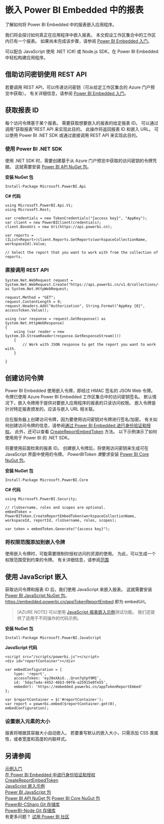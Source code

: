 <properties
    pageTitle="嵌入 Azure Power BI Embedded 中的报表 | Microsoft 文档"
    description="了解如何将 Power BI Embedded 中的报表嵌入应用程序。"
    services="power-bi-embedded"
    documentationcenter=""
    author="guyinacube"
    manager="erikre"
    editor=""
    tags=""
    translationtype="Human Translation" />
<tags
    ms.assetid=""
    ms.service="power-bi-embedded"
    ms.devlang="NA"
    ms.topic="article"
    ms.tgt_pltfrm="NA"
    ms.workload="powerbi"
    ms.date="03/11/2017"
    wacn.date="04/28/2017"
    ms.author="asaxton"
    ms.sourcegitcommit="a114d832e9c5320e9a109c9020fcaa2f2fdd43a9"
    ms.openlocfilehash="eb937b587cbca86289f82debe8950b59a2e29539"
    ms.lasthandoff="04/14/2017" />

# <a name="embed-a-report-in-power-bi-embedded"></a>嵌入 Power BI Embedded 中的报表

了解如何将 Power BI Embedded 中的报表嵌入应用程序。

我们将会探讨如何真正在应用程序中嵌入报表。 本文假设工作区集合中的工作区内已有一个报表。 如果尚未完成该步骤，请参阅 [Power BI Embedded 入门](/documentation/articles/power-bi-embedded-get-started/)。

可以配合 JavaScript 使用 .NET (C#) 或 Node.js SDK，在 Power BI Embedded 中轻松构建应用程序。 

## <a name="using-the-access-keys-to-use-rest-apis"></a>借助访问密钥使用 REST API

若要调用 REST API，可以传递访问密钥（可从给定工作区集合的 Azure 门户预览中获取）。 有关详细信息，请参阅 [Power BI Embedded 入门](/documentation/articles/power-bi-embedded-get-started/)。

## <a name="get-a-report-id"></a>获取报表 ID

每个访问令牌基于某个报表。 需要获取想要嵌入的报表的给定报表 ID。 可以通过调用“获取报表”REST API 来实现此目的。[](https://msdn.microsoft.com/zh-cn/library/azure/mt711510.aspx) 此操作将返回报表 ID 和嵌入 URL。 可以使用 Power BI .NET SDK 或通过直接调用 REST API 来实现此目的。

### <a name="using-the-power-bi-net-sdk"></a>使用 Power BI .NET SDK

使用 .NET SDK 时，需要创建基于从 Azure 门户预览中获取的访问密钥的令牌凭据。 这就需要安装 [Power BI API NuGet 包](https://www.nuget.org/profiles/powerbi)。

**安装 NuGet 包**

    Install-Package Microsoft.PowerBI.Api

**C# 代码**

    using Microsoft.PowerBI.Api.V1;
    using Microsoft.Rest;

    var credentials = new TokenCredentials("{access key}", "AppKey");
    var client = new PowerBIClient(credentials);
    client.BaseUri = new Uri(https://api.powerbi.cn);

    var reports = (IList<Report>)client.Reports.GetReports(workspaceCollectionName, workspaceId).Value;

    // Select the report that you want to work with from the collection of reports.

### <a name="calling-the-rest-api-directly"></a>直接调用 REST API

    System.Net.WebRequest request = System.Net.WebRequest.Create("https://api.powerbi.cn/v1.0/collections/{collectionName}/workspaces/{workspaceId}/Reports") as System.Net.HttpWebRequest;

    request.Method = "GET";
    request.ContentLength = 0;
    request.Headers.Add("Authorization", String.Format("AppKey {0}", accessToken.Value));

    using (var response = request.GetResponse() as System.Net.HttpWebResponse)
    {
        using (var reader = new System.IO.StreamReader(response.GetResponseStream()))
        {
            // Work with JSON response to get the report you want to work with.
        }

    }

## <a name="create-an-access-token"></a>创建访问令牌

Power BI Embedded 使用嵌入令牌，即经过 HMAC 签名的 JSON Web 令牌。 令牌已使用 Azure Power BI Embedded 工作区集合中的访问密钥签名。 默认情况下，嵌入令牌用于提供对要嵌入应用程序的报表的只读访问权限。 嵌入令牌是针对特定报表颁发的，应该与嵌入 URL 相关联。

应在服务器上创建访问令牌，因为要使用访问密钥对令牌进行签名/加密。 有关如何创建访问令牌的信息，请参阅[通过 Power BI Embedded 进行身份验证和授权](/documentation/articles/power-bi-embedded-app-token-flow/)。 此外，还可以查看 [CreateReportEmbedToken](https://docs.microsoft.com/dotnet/api/microsoft.powerbi.security.powerbitoken?redirectedfrom=MSDN#methods_) 方法。 以下示例演示了如何使用用于 Power BI 的 .NET SDK。

将要使用前面检索的报表 ID。 创建嵌入令牌后，将使用访问密钥来生成可在 JavaScript 界面中使用的令牌。 *PowerBIToken 类*要求安装 [Power BI Core NuGut 包](https://www.nuget.org/packages/Microsoft.PowerBI.Core/)。

**安装 NuGet 包**

    Install-Package Microsoft.PowerBI.Core

**C# 代码**

    using Microsoft.PowerBI.Security;

    // rlsUsername, roles and scopes are optional.
    embedToken = PowerBIToken.CreateReportEmbedToken(workspaceCollectionName, workspaceId, reportId, rlsUsername, roles, scopes);

    var token = embedToken.Generate("{access key}");

### <a name="adding-permission-scopes-to-embed-tokens"></a>将权限范围添加到嵌入令牌

使用嵌入令牌时，可能需要限制你授权访问的资源的使用。 为此，可以生成一个权限范围受到约束的令牌。 有关详细信息，请参阅[范围](/documentation/articles/power-bi-embedded-app-token-flow/#scopes/)

## <a name="embed-using-javascript"></a>使用 JavaScript 嵌入

获取访问令牌和报表 ID 后，我们使用 JavaScript 来嵌入报表。 这就需要安装 [Power BI JavaScript NuGet 包](https://www.nuget.org/packages/Microsoft.PowerBI.JavaScript/)。 https://embedded.powerbi.cn/appTokenReportEmbed 即为 embedUrl。

> [AZURE.NOTE]
> 可以使用 [JavaScript 报表嵌入示例](https://microsoft.github.io/PowerBI-JavaScript/demo/)测试功能。 我们还提供了适用于不同操作的代码示例。

**安装 NuGet 包**

    Install-Package Microsoft.PowerBI.JavaScript

**JavaScript 代码**

    <script src="/scripts/powerbi.js"></script>
    <div id="reportContainer"></div>

    var embedConfiguration = {
        type: 'report',
        accessToken: 'eyJ0eXAiO...Qron7qYpY9MI',
        id: '5dac7a4a-4452-46b3-99f6-a25915e0fe55',
        embedUrl: 'https://embedded.powerbi.cn/appTokenReportEmbed'
    };

    var $reportContainer = $('#reportContainer');
    var report = powerbi.embed($reportContainer.get(0), embedConfiguration);

### <a name="set-the-size-of-embedded-elements"></a>设置嵌入元素的大小

报表将根据其容器大小自动嵌入。 若要重写默认的嵌入大小，只需添加 CSS 类属性，或者宽度和高度的内联样式。

## <a name="see-also"></a>另请参阅

[示例入门](/documentation/articles/power-bi-embedded-get-started-sample/)  
[在 Power BI Embedded 中进行身份验证和授权](/documentation/articles/power-bi-embedded-app-token-flow/)  
[CreateReportEmbedToken](https://docs.microsoft.com/dotnet/api/microsoft.powerbi.security.powerbitoken?redirectedfrom=MSDN#methods_)  
[JavaScript 嵌入示例](https://microsoft.github.io/PowerBI-JavaScript/demo/)  
[Power BI JavaScript 包](https://www.nuget.org/packages/Microsoft.PowerBI.JavaScript/)  
[Power BI API NuGet 包](https://www.nuget.org/profiles/powerbi)
[Power BI Core NuGut 包](https://www.nuget.org/packages/Microsoft.PowerBI.Core/)  
[PowerBI-CSharp Git 存储库](https://github.com/Microsoft/PowerBI-CSharp)  
[PowerBI-Node Git 存储库](https://github.com/Microsoft/PowerBI-Node)  
有更多问题？ [试用 Power BI 社区](http://community.powerbi.com/)

